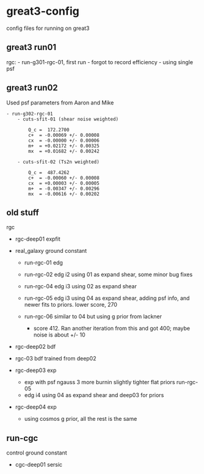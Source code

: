 great3-config
=============

config files for running on great3

great3 run01
------------

rgc:
    - run-g301-rgc-01,  first run
        - forgot to record efficiency
        - using single psf

great3 run02
------------

Used psf parameters from Aaron and Mike

    - run-g302-rgc-01
        - cuts-sfit-01 (shear noise weighted)

            Q_c =  172.2700
            c+  = -0.00069 +/- 0.00008
            cx  = -0.00000 +/- 0.00006
            m+  = +0.02172 +/- 0.00325
            mx  = +0.01682 +/- 0.00242

        - cuts-sfit-02 (Ts2n weighted)

            Q_c =  487.4262
            c+  = -0.00060 +/- 0.00008
            cx  = +0.00003 +/- 0.00005
            m+  = -0.00347 +/- 0.00296
            mx  = -0.00616 +/- 0.00202


old stuff
---------
rgc

- rgc-deep01 expfit
- real\_galaxy ground constant
    - run-rgc-01 edg
    - run-rgc-02 edg i2 using 01 as expand shear, some minor bug fixes
    - run-rgc-04 edg i3 using 02 as expand shear

    - run-rgc-05 edg i3 using 04 as expand shear, adding psf info, and newer
      fits to priors.  lower score, 270

    - run-rgc-06 similar to 04 but using g prior from lackner
        - score 412.  Ran another iteration from this and got 400; maybe noise
        is about +/- 10

- rgc-deep02 bdf
- rgc-03 bdf trained from deep02

- rgc-deep03 exp
    * exp with psf ngauss 3 more burnin slightly tighter flat priors run-rgc-05
    * edg i4 using 04 as expand shear and deep03 for priors

- rgc-deep04 exp
    - using cosmos g prior, all the rest is the same

run-cgc
---------
control ground constant

- cgc-deep01 sersic
